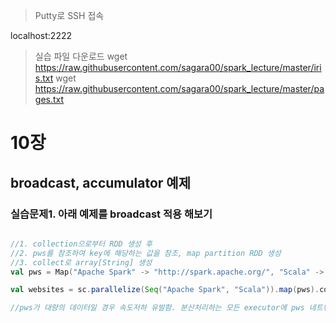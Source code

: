 > Putty로 SSH 접속

localhost:2222

> 실습 파일 다운로드
wget https://raw.githubusercontent.com/sagara00/spark_lecture/master/iris.txt
wget https://raw.githubusercontent.com/sagara00/spark_lecture/master/pages.txt

# 10장
## broadcast, accumulator 예제

### 실습문제1. 아래 예제를 broadcast 적용 해보기

```scala

//1. collection으로부터 RDD 생성 후
//2. pws를 참조하여 key에 해당하는 값을 참조, map partition RDD 생성
//3. collect로 array[String] 생성
val pws = Map("Apache Spark" -> "http://spark.apache.org/", "Scala" -> "http://www.scala-lang.org/")

val websites = sc.parallelize(Seq("Apache Spark", "Scala")).map(pws).collect

//pws가 대량의 데이터일 경우 속도저하 유발함. 분산처리하는 모든 executor에 pws 네트워크전송 유발

```